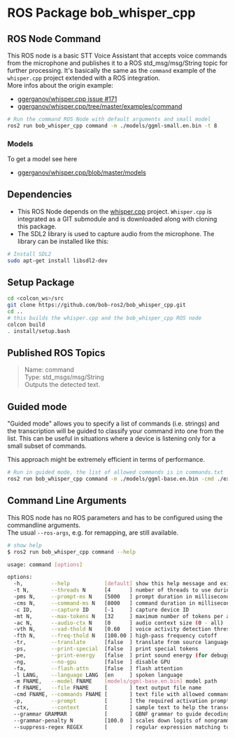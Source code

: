 # ROS Package bob_whisper_cpp

## ROS Node Command

This ROS node is a basic STT Voice Assistant that accepts voice commands from the microphone and publishes it to a ROS std_msg/msg/String topic for further processing. It's basically the same as the `command` example of the `whisper.cpp` project extended with a ROS integration.\
More infos about the origin example:
* [ggerganov/whisper.cpp issue #171](https://github.com/ggerganov/whisper.cpp/issues/171)
* [ggerganov/whisper.cpp/tree/master/examples/command](https://github.com/ggerganov/whisper.cpp/tree/master/examples/command)
 

```bash
# Run the command ROS Node with default arguments and small model
ros2 run bob_whisper_cpp command -m ./models/ggml-small.en.bin -t 8
```

### Models
To get a model see here
* [ggerganov/whisper.cpp/blob/master/models](https://github.com/ggerganov/whisper.cpp/blob/master/models/README.md)

## Dependencies

* This ROS Node depends on the [whisper.cpp](https://github.com/ggerganov/whisper.cpp) project. `Whisper.cpp` is integrated as a GIT submodule and is downloaded along with cloning this package.
* The SDL2 library is used to capture audio from the microphone. The library can be installed like this:

```bash
# Install SDL2
sudo apt-get install libsdl2-dev
```

## Setup Package

```bash
cd <colcon_ws>/src
git clone https://github.com/bob-ros2/bob_whisper_cpp.git
cd ..
# this builds the whisper.cpp and the bob_whisper_cpp ROS node
colcon build
. install/setup.bash
```

## Published ROS Topics

> Name: command\
  Type: std_msgs/msg/String\
  Outputs the detected text.

## Guided mode

"Guided mode" allows you to specify a list of commands (i.e. strings) and the transcription will be guided to classify your command into one from the list. This can be useful in situations where a device is listening only for a small subset of commands.

This approach might be extremely efficient in terms of performance.

```bash
# Run in guided mode, the list of allowed commands is in commands.txt
ros2 run bob_whisper_cpp command -m ./models/ggml-base.en.bin -cmd ./examples/command/commands.txt
```

## Command Line Arguments
This ROS node has no ROS parameters and has to be configured using the commandline arguments.\
The usual `--ros-args`, e.g. for remapping, are still available.

```bash
# show help
$ ros2 run bob_whisper_cpp command --help

usage: command [options]

options:
  -h,         --help           [default] show this help message and exit
  -t N,       --threads N      [4      ] number of threads to use during computation
  -pms N,     --prompt-ms N    [5000   ] prompt duration in milliseconds
  -cms N,     --command-ms N   [8000   ] command duration in milliseconds
  -c ID,      --capture ID     [-1     ] capture device ID
  -mt N,      --max-tokens N   [32     ] maximum number of tokens per audio chunk
  -ac N,      --audio-ctx N    [0      ] audio context size (0 - all)
  -vth N,     --vad-thold N    [0.60   ] voice activity detection threshold
  -fth N,     --freq-thold N   [100.00 ] high-pass frequency cutoff
  -tr,        --translate      [false  ] translate from source language to english
  -ps,        --print-special  [false  ] print special tokens
  -pe,        --print-energy   [false  ] print sound energy (for debugging)
  -ng,        --no-gpu         [false  ] disable GPU
  -fa,        --flash-attn     [false  ] flash attention
  -l LANG,    --language LANG  [en     ] spoken language
  -m FNAME,   --model FNAME    [models/ggml-base.en.bin] model path
  -f FNAME,   --file FNAME     [       ] text output file name
  -cmd FNAME, --commands FNAME [       ] text file with allowed commands
  -p,         --prompt         [       ] the required activation prompt
  -ctx,       --context        [       ] sample text to help the transcription
  --grammar GRAMMAR            [       ] GBNF grammar to guide decoding
  --grammar-penalty N          [100.0  ] scales down logits of nongrammar tokens
  --suppress-regex REGEX       [       ] regular expression matching tokens to suppress
```


